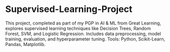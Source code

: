 # Supervised-Learning-Project
This project, completed as part of my PGP in AI &amp; ML from Great Learning, explores supervised learning techniques like Decision Trees, Random Forest, SVM, and Logistic Regression. Includes data preprocessing, model training, evaluation, and hyperparameter tuning. Tools: Python, Scikit-Learn, Pandas, Matplotlib. 
